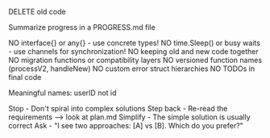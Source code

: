 
DELETE old code 

Summarize progress in a PROGRESS.md file

NO interface{} or any{} - use concrete types!
NO time.Sleep() or busy waits - use channels for synchronization!
NO keeping old and new code together
NO migration functions or compatibility layers
NO versioned function names (processV2, handleNew)
NO custom error struct hierarchies
NO TODOs in final code

Meaningful names: userID not id

Stop - Don't spiral into complex solutions
Step back - Re-read the requirements --> look at plan.md
Simplify - The simple solution is usually correct
Ask - "I see two approaches: [A] vs [B]. Which do you prefer?"


